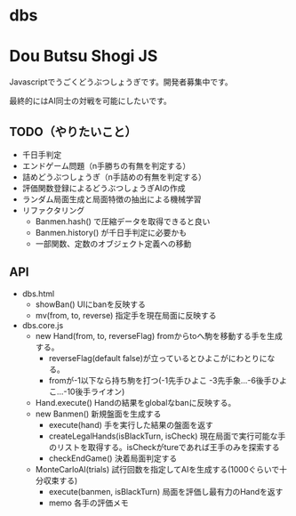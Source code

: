 dbs
===

# Dou Butsu Shogi JS

Javascriptでうごくどうぶつしょうぎです。開発者募集中です。

最終的にはAI同士の対戦を可能にしたいです。

## TODO（やりたいこと）

* 千日手判定
* エンドゲーム問題（n手勝ちの有無を判定する）
* 詰めどうぶつしょうぎ（n手詰めの有無を判定する）
* 評価関数登録によるどうぶつしょうぎAIの作成
* ランダム局面生成と局面特徴の抽出による機械学習
* リファクタリング
  * Banmen.hash() で圧縮データを取得できると良い
  * Banmen.history() が千日手判定に必要かも
  * 一部関数、定数のオブジェクト定義への移動

## API

* dbs.html
  * showBan() UIにbanを反映する
  * mv(from, to, reverse) 指定手を現在局面に反映する
* dbs.core.js
  * new Hand(from, to, reverseFlag) fromからtoへ駒を移動する手を生成する。
    * reverseFlag(default false)が立っているとひよこがにわとりになる。
    * fromが-1以下なら持ち駒を打つ(-1先手ひよこ -3先手象...-6後手ひよこ...-10後手ライオン)
  * Hand.execute() Handの結果をglobalなbanに反映する。
  * new Banmen() 新規盤面を生成する
    * execute(hand) 手を実行した結果の盤面を返す
    * createLegalHands(isBlackTurn, isCheck) 現在局面で実行可能な手のリストを取得する。isCheckがtureであれば王手のみを探索する
    * checkEndGame() 決着局面判定する
  * MonteCarloAI(trials) 試行回数を指定してAIを生成する(1000ぐらいで十分収束する)
    * execute(banmen, isBlackTurn) 局面を評価し最有力のHandを返す
    * memo 各手の評価メモ